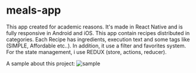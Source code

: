# meals-app
This app created for academic reasons. It's made in React Native and is fully responsive in Android and iOS.
This app contain recipes distributed in categories. Each Recipe has ingredients, execution text and some tags like (SIMPLE, Affordable etc..). In addition, it use a filter and favorites system.
For the state management, i use REDUX (store, actions, reducer).

A sample about this project:
![sample](https://i.imgur.com/lBne2Oq.jpg)
